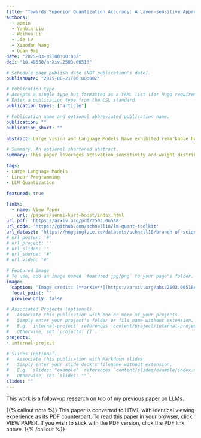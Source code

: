```yaml
---
title: "Towards Superior Quantization Accuracy: A Layer-sensitive Approach"
authors:
  - admin
  - Yanbin Liu
  - Weihua Li
  - Jie Lv
  - Xiaodan Wang
  - Quan Bai
date: "2025-03-09T00:00:00Z"
doi: "10.48550/arXiv.2503.06518"

# Schedule page publish date (NOT publication's date).
publishDate: "2025-06-21T00:00:00Z"

# Publication type.
# Accepts a single type but formatted as a YAML list (for Hugo requirements).
# Enter a publication type from the CSL standard.
publication_types: ["article"]

# Publication name and optional abbreviated publication name.
publication: ""
publication_short: ""

abstract: Large Vision and Language Models have exhibited remarkable human-like intelligence in tasks such as natural language comprehension, problem-solving, logical reasoning, and knowledge retrieval. However, training and serving these models require substantial computational resources, posing a significant barrier to their widespread application and further research. To mitigate this challenge, various model compression techniques have been developed to reduce computational requirements. Nevertheless, existing methods often employ uniform quantization configurations, failing to account for the varying difficulties across different layers in quantizing large neural network models. This paper tackles this issue by leveraging layer-sensitivity features, such as activation sensitivity and weight distribution Kurtosis, to identify layers that are challenging to quantize accurately and allocate additional memory budget. The proposed methods, named SensiBoost and KurtBoost, respectively, demonstrate notable improvement in quantization accuracy, achieving up to 9% lower perplexity with only a 2% increase in memory budget on LLama models compared to the baseline.

# Summary. An optional shortened abstract.
summary: This paper leverages activation sensitivity and weight distribution Kurtosis to guide bit budget allocation. The proposed SensiBoost and KurtBoost demonstrate notable improvement in quantization accuracy, achieving up to 9% lower perplexity with only a 2% increase in memory budget on LLama models compared to the baseline.

tags:
- Large Language Models
- Linear Programming
- LLM Quantization

featured: true

links:
  - name: View Paper
    url: /papers/sensi-kurt-boost/index.html
url_pdf: 'https://arxiv.org/pdf/2503.06518'
url_code: 'https://github.com/schnell18/lm-quant-toolkit'
url_dataset: 'https://huggingface.co/datasets/schnell18/branch-of-science'
# url_poster: '#'
# url_project: ''
# url_slides: ''
# url_source: '#'
# url_video: '#'

# Featured image
# To use, add an image named `featured.jpg/png` to your page's folder.
image:
  caption: 'Image credit: [**arXiv**](https://arxiv.org/abs/2503.06518#)'
  focal_point: ""
  preview_only: false

# Associated Projects (optional).
#   Associate this publication with one or more of your projects.
#   Simply enter your project's folder or file name without extension.
#   E.g. `internal-project` references `content/project/internal-project/index.md`.
#   Otherwise, set `projects: []`.
projects:
- internal-project

# Slides (optional).
#   Associate this publication with Markdown slides.
#   Simply enter your slide deck's filename without extension.
#   E.g. `slides: "example"` references `content/slides/example/index.md`.
#   Otherwise, set `slides: ""`.
slides: ""
---
```


This work is a follow-up research on top of my [previous
paper](/publication/mxq/) on LLMs.

{{% callout note %}}
This paper is converted to HTML with identical viewing experience as its PDF
counterpart. To read this paper in your browser, click VIEW PAPER. If you wish
to stick with the PDF
version, click the PDF link above.
{{% /callout %}}
